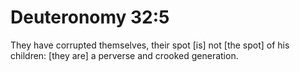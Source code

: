 # Deuteronomy 32:5

They have corrupted themselves, their spot [is] not [the spot] of his children: [they are] a perverse and crooked generation.